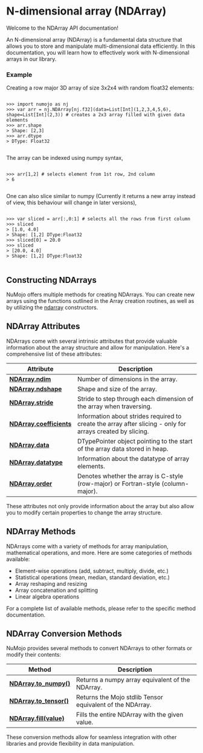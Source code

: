 # N-dimensional array (NDArray)

Welcome to the NDArray API documentation!

An N-dimensional array (NDArray) is a fundamental data structure that allows you to store and manipulate multi-dimensional data efficiently. In this documentation, you will learn how to effectively work with N-dimensional arrays in our library.


### Example
Creating a row major 3D array of size 3x2x4 with random float32 elements:
> ```python
    >>> import numojo as nj
    >>> var arr = nj.NDArray[nj.f32](data=List[Int](1,2,3,4,5,6), shape=List[Int](2,3)) # creates a 2x3 array filled with given data elements
    >>> arr.shape 
    > Shape: [2,3]
    >>> arr.dtype
    > DType: Float32
>```

The array can be indexed using numpy syntax,
>```python
    >>> arr[1,2] # selects element from 1st row, 2nd column
    > 6
>```

One can also slice similar to numpy (Currently it returns a new array instead of view, this behaviour will change in later versions),
>```python
    >>> var sliced = arr[:,0:1] # selects all the rows from first column
    >>> sliced
    > [1.0, 4.0]
    > Shape: [1,2] DType:Float32
    >>> sliced[0] = 20.0
    >>> sliced
    > [20.0, 4.0]
    > Shape: [1,2] DType:Float32
>```

## Constructing NDArrays

NuMojo offers multiple methods for creating NDArrays. You can create new arrays using the functions outlined in the Array creation routines, as well as by utilizing the [ndarray](./ndarrayconstructors.md) constructors.

## NDArray Attributes

NDArrays come with several intrinsic attributes that provide valuable information about the array structure and allow for manipulation. Here's a comprehensive list of these attributes:

| Attribute | Description |
|-----------|-------------|
| **[NDArray.ndim](./attributes.md#ndim)** | Number of dimensions in the array. |
| **[NDArray.ndshape](./attributes.md#nshape)** | Shape and size of the array. |
| **[NDArray.stride](./attributes.md#stride)** | Stride to step through each dimension of the array when traversing. |
| **[NDArray.coefficients](./attributes.md#coefficients)** | Information about strides required to create the array after slicing - only for arrays created by slicing. |
| **[NDArray.data](./attributes.md#data)** | DTypePointer object pointing to the start of the array data stored in heap. |
| **[NDArray.datatype](./attributes.md#datatype)** | Information about the datatype of array elements. |
| **[NDArray.order](./attributes.md#order)** | Denotes whether the array is C-style (row-major) or Fortran-style (column-major). |

These attributes not only provide information about the array but also allow you to modify certain properties to change the array structure.

## NDArray Methods

NDArrays come with a variety of methods for array manipulation, mathematical operations, and more. Here are some categories of methods available:

- Element-wise operations (add, subtract, multiply, divide, etc.)
- Statistical operations (mean, median, standard deviation, etc.)
- Array reshaping and resizing
- Array concatenation and splitting
- Linear algebra operations

For a complete list of available methods, please refer to the specific method documentation.

## NDArray Conversion Methods

NuMojo provides several methods to convert NDArrays to other formats or modify their contents:

| Method | Description |
|--------|-------------|
| **[NDArray.to_numpy()]()** | Returns a numpy array equivalent of the NDArray. |
| **[NDArray.to_tensor()]()** | Returns the Mojo stdlib Tensor equivalent of the NDArray. |
| **[NDArray.fill(value)]()** | Fills the entire NDArray with the given value. |

These conversion methods allow for seamless integration with other libraries and provide flexibility in data manipulation.
